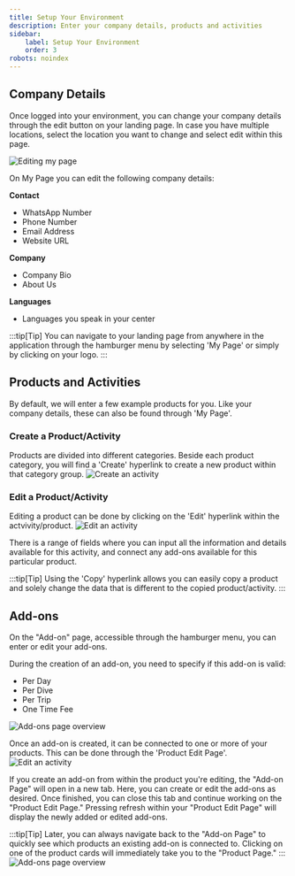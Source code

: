 ```yaml
---
title: Setup Your Environment
description: Enter your company details, products and activities
sidebar:
    label: Setup Your Environment
    order: 3
robots: noindex
---
```


## Company Details
Once logged into your environment, you can change your company details through the edit button on your landing page. 
In case you have multiple locations, select the location you want to change and select edit within this page.

![Editing my page](/images/edit_my_page_incl_planning.png)

On My Page you can edit the following company details:

**Contact**
- WhatsApp Number
- Phone Number
- Email Address
- Website URL

**Company**
- Company Bio 
- About Us

**Languages**
- Languages you speak in your center

:::tip[Tip] 
You can navigate to your landing page from anywhere in the application through the hamburger menu by selecting 'My Page' or simply by clicking on your logo.
:::

## Products and Activities
By default, we will enter a few example products for you. Like your company details, these can also be found through 'My Page'. </br>

### Create a Product/Activity
Products are divided into different categories. Beside each product category, you will find a 'Create' hyperlink to create a new product within that category group.
![Create an activity](/images/create_an_activity.png)

### Edit a Product/Activity 
Editing a product can be done by clicking on the 'Edit' hyperlink within the actvivity/product. 
![Edit an activity](/images/edit_an_activity.png)

There is a range of fields where you can input all the information and details available for this activity, and connect any add-ons available for this particular product.

:::tip[Tip] 
Using the 'Copy' hyperlink allows you can easily copy a product and solely change the data that is different to the copied product/activity.
:::

## Add-ons
On the "Add-on" page, accessible through the hamburger menu, you can enter or edit your add-ons.

During the creation of an add-on, you need to specify if this add-on is valid:
- Per Day 
- Per Dive
- Per Trip
- One Time Fee

![Add-ons page overview](/images/Add-on_page.png)

Once an add-on is created, it can be connected to one or more of your products. This can be done through the 'Product Edit Page'.
![Edit an activity](/images/Connecting_an_add_on.png)

If you create an add-on from within the product you're editing, the "Add-on Page" will open in a new tab. Here, you can create or edit the add-ons as desired. Once finished, you can close this tab and continue working on the "Product Edit Page." Pressing refresh within your "Product Edit Page" will display the newly added or edited add-ons.

:::tip[Tip] 
Later, you can always navigate back to the "Add-on Page" to quickly see which products an existing add-on is connected to. Clicking on one of the product cards will immediately take you to the "Product Page."
:::
![Add-ons page overview](/images/Connected_products_to_an_add-on.png)

<!-- ## Fleet -->


